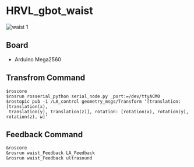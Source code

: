 # HRVL_gbot_waist


![waist 1](https://user-images.githubusercontent.com/37207332/61573044-e0a8cb00-aae2-11e9-916d-d7835c57ecef.jpg)


## Board
* Arduino Mega2560

## Transfrom Command
    $roscore
    $rosrun rosserial_python serial_node.py _port:=/dev/ttyACM0
    $rostopic pub -1 /LA_control geometry_msgs/Transform ‘[translation: [translation(x), 
     translation(y), translation(z)], rotation: [rotation(x), rotation(y), rotation(z), w]’
     
## Feedback Command
    &roscore
    &rosrun waist_Feedback LA_Feedback
    &rosrun waist_Feedback ultrasound

